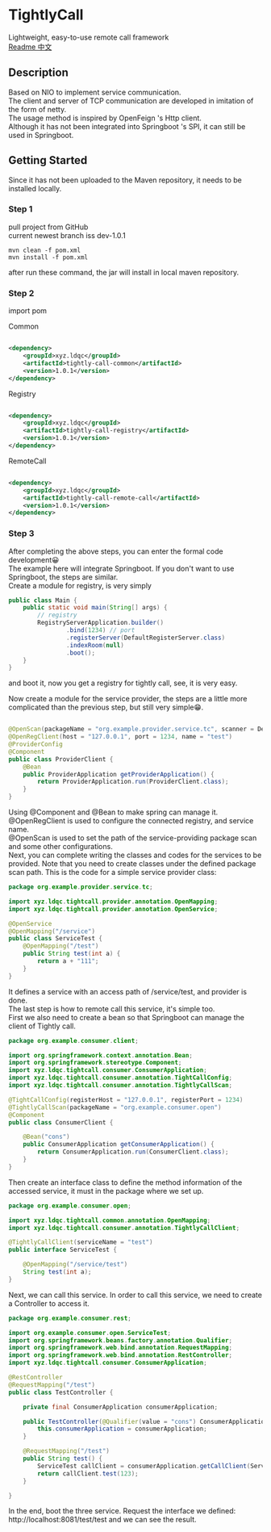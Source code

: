 # TightlyCall

Lightweight, easy-to-use remote call framework  
[Readme 中文](README_zh_cn.md)

## Description

Based on NIO to implement service communication.  
The client and server of TCP communication are developed in imitation of the form of netty.  
The usage method is inspired by OpenFeign 's Http client.  
Although it has not been integrated into Springboot 's SPI, it can still be used in Springboot.

## Getting Started

Since it has not been uploaded to the Maven repository, it needs to be installed locally.

### Step 1

pull project from GitHub  
current newest branch iss dev-1.0.1

```shell
mvn clean -f pom.xml
mvn install -f pom.xml
```

after run these command, the jar will install in local maven repository.

### Step 2

import pom

Common

```xml

<dependency>
    <groupId>xyz.ldqc</groupId>
    <artifactId>tightly-call-common</artifactId>
    <version>1.0.1</version>
</dependency>
```

Registry

```xml

<dependency>
    <groupId>xyz.ldqc</groupId>
    <artifactId>tightly-call-registry</artifactId>
    <version>1.0.1</version>
</dependency>
```

RemoteCall

```xml

<dependency>
    <groupId>xyz.ldqc</groupId>
    <artifactId>tightly-call-remote-call</artifactId>
    <version>1.0.1</version>
</dependency>
```

### Step 3

After completing the above steps, you can enter the formal code development😀  
The example here will integrate Springboot. If you don't want to use Springboot, the steps are similar.  
Create a module for registry, is very simply

```java
public class Main {
    public static void main(String[] args) {
        // registry
        RegistryServerApplication.builder()
                .bind(1234) // port
                .registerServer(DefaultRegisterServer.class)
                .indexRoom(null)
                .boot();
    }
}
```

and boot it, now you get a registry for tightly call, see, it is very easy.

Now create a module for the service provider, the steps are a little more complicated than the previous step, but still
very simple😁.

```java

@OpenScan(packageName = "org.example.provider.service.tc", scanner = DefaultServiceScanner.class, type = ServiceRegisterFactory.Type.DEFAULT)
@OpenRegClient(host = "127.0.0.1", port = 1234, name = "test")
@ProviderConfig
@Component
public class ProviderClient {
    @Bean
    public ProviderApplication getProviderApplication() {
        return ProviderApplication.run(ProviderClient.class);
    }
}
```

Using @Component and @Bean to make spring can manage it.  
@OpenRegClient is used to configure the connected registry, and service name.  
@OpenScan is used to set the path of the service-providing package scan and some other configurations.  
Next, you can complete writing the classes and codes for the services to be provided. Note that you need to create
classes under the defined package scan path. This is the code for a simple service provider class:

```java
package org.example.provider.service.tc;

import xyz.ldqc.tightcall.provider.annotation.OpenMapping;
import xyz.ldqc.tightcall.provider.annotation.OpenService;

@OpenService
@OpenMapping("/service")
public class ServiceTest {
    @OpenMapping("/test")
    public String test(int a) {
        return a + "111";
    }
}
```

It defines a service with an access path of /service/test, and provider is done.  
The last step is how to remote call this service, it's simple too.  
First we also need to create a bean so that Springboot can manage the client of Tightly call.

```java
package org.example.consumer.client;

import org.springframework.context.annotation.Bean;
import org.springframework.stereotype.Component;
import xyz.ldqc.tightcall.consumer.ConsumerApplication;
import xyz.ldqc.tightcall.consumer.annotation.TightCallConfig;
import xyz.ldqc.tightcall.consumer.annotation.TightlyCallScan;

@TightCallConfig(registerHost = "127.0.0.1", registerPort = 1234)
@TightlyCallScan(packageName = "org.example.consumer.open")
@Component
public class ConsumerClient {

    @Bean("cons")
    public ConsumerApplication getConsumerApplication() {
        return ConsumerApplication.run(ConsumerClient.class);
    }
}
```

Then create an interface class to define the method information of the accessed service, it must in the package where we
set up.

```java
package org.example.consumer.open;

import xyz.ldqc.tightcall.common.annotation.OpenMapping;
import xyz.ldqc.tightcall.consumer.annotation.TightlyCallClient;

@TightlyCallClient(serviceName = "test")
public interface ServiceTest {

    @OpenMapping("/service/test")
    String test(int a);
}
```

Next, we can call this service. In order to call this service, we need to create a Controller to access it.

```java
package org.example.consumer.rest;

import org.example.consumer.open.ServiceTest;
import org.springframework.beans.factory.annotation.Qualifier;
import org.springframework.web.bind.annotation.RequestMapping;
import org.springframework.web.bind.annotation.RestController;
import xyz.ldqc.tightcall.consumer.ConsumerApplication;

@RestController
@RequestMapping("/test")
public class TestController {

    private final ConsumerApplication consumerApplication;

    public TestController(@Qualifier(value = "cons") ConsumerApplication consumerApplication) {
        this.consumerApplication = consumerApplication;
    }

    @RequestMapping("/test")
    public String test() {
        ServiceTest callClient = consumerApplication.getCallClient(ServiceTest.class);
        return callClient.test(123);
    }

}
```

In the end, boot the three service.
Request the interface we defined: http://localhost:8081/test/test
and we can see the result.
